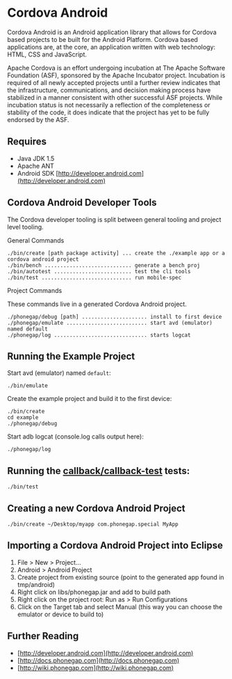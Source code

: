 Cordova Android
===

Cordova Android is an Android application library that allows for Cordova based projects to be built for the Android Platform. Cordova based applications are, at the core, an application written with web technology: HTML, CSS and JavaScript. 

Apache Cordova is an effort undergoing incubation at The Apache
Software Foundation (ASF), sponsored by the Apache Incubator project.
Incubation is required of all newly accepted projects until a further
review indicates that the infrastructure, communications, and decision
making process have stabilized in a manner consistent with other
successful ASF projects. While incubation status is not necessarily
a reflection of the completeness or stability of the code, it does
indicate that the project has yet to be fully endorsed by the ASF.

Requires
---

- Java JDK 1.5
- Apache ANT
- Android SDK [http://developer.android.com](http://developer.android.com)

Cordova Android Developer Tools
---

The Cordova developer tooling is split between general tooling and project level tooling. 

General Commands

    ./bin/create [path package activity] ... create the ./example app or a cordova android project
    ./bin/bench ............................ generate a bench proj
    ./bin/autotest ......................... test the cli tools
    ./bin/test ............................. run mobile-spec

Project Commands

These commands live in a generated Cordova Android project.

    ./phonegap/debug [path] ..................... install to first device
    ./phonegap/emulate .......................... start avd (emulator) named default
    ./phonegap/log .............................. starts logcat

Running the Example Project
---

Start avd (emulator) named `default`:

    ./bin/emulate

Create the example project and build it to the first device:

    ./bin/create
    cd example
    ./phonegap/debug

Start adb logcat (console.log calls output here):

    ./phonegap/log

Running the [callback/callback-test](http://github.com/callback/callback-test) tests:
---

    ./bin/test

Creating a new Cordova Android Project
---

    ./bin/create ~/Desktop/myapp com.phonegap.special MyApp

Importing a Cordova Android Project into Eclipse
----

1. File > New > Project...
2. Android > Android Project
3. Create project from existing source (point to the generated app found in tmp/android)
4. Right click on libs/phonegap.jar and add to build path
5. Right click on the project root: Run as > Run Configurations
6. Click on the Target tab and select Manual (this way you can choose the emulator or device to build to)


Further Reading
---

- [http://developer.android.com](http://developer.android.com)
- [http://docs.phonegap.com](http://docs.phonegap.com)
- [http://wiki.phonegap.com](http://wiki.phonegap.com)
